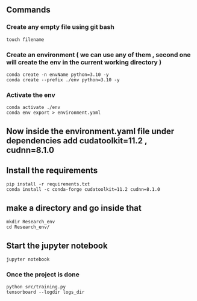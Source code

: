 ## Commands

### Create any empty file using git bash

```
touch filename
```

### Create an environment ( we can use any of them , second one will create the env in the current working directory )

```
conda create -n envName python=3.10 -y
conda create --prefix ./env python=3.10 -y
```

### Activate the env

```
conda activate ./env
conda env export > environment.yaml

```

## Now inside the environment.yaml file under dependencies add cudatoolkit=11.2 , cudnn=8.1.0

## Install the requirements

```
pip install -r requirements.txt
conda install -c conda-forge cudatoolkit=11.2 cudnn=8.1.0
```

## make a directory and go inside that

```
mkdir Research_env
cd Research_env/
```

## Start the jupyter notebook

```
jupyter notebook
```

### Once the project is done

```
python src/training.py
tensorboard --logdir logs_dir
```
